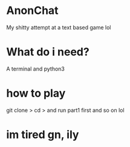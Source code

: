 # AnonChat
My shitty attempt at a text based game lol

# What do i need?

A terminal and python3

# how to play

git clone > cd > and run part1 first and so on lol

# im tired gn, ily
